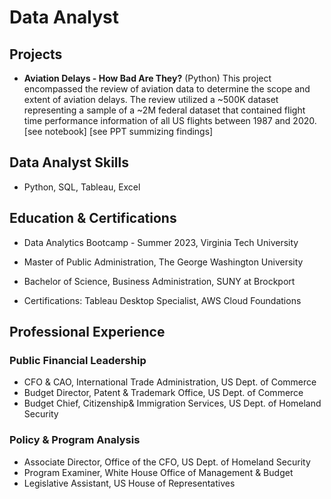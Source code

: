 # Data Analyst

## Projects

 * **Aviation Delays - How Bad Are They?** (Python)
   This project encompassed the review of aviation data to determine the scope
   and extent of aviation delays. The review utilized a ~500K dataset
   representing a sample of a ~2M federal dataset that contained flight
   time performance information of all US flights between 1987 and 2020.
   [see notebook]
   [see PPT summizing findings]
 
## Data Analyst Skills
* Python, SQL, Tableau, Excel

## Education & Certifications
* Data Analytics Bootcamp - Summer 2023, Virginia Tech University
* Master of Public Administration, The George Washington University
* Bachelor of Science, Business Administration, SUNY at Brockport

* Certifications: Tableau Desktop Specialist, AWS Cloud Foundations

## Professional Experience
### Public Financial Leadership
* CFO & CAO, International Trade Administration, US Dept. of Commerce
* Budget Director, Patent & Trademark Office, US Dept. of Commerce
* Budget Chief, Citizenship& Immigration Services, US Dept. of Homeland Security

### Policy & Program Analysis
* Associate Director, Office of the CFO, US Dept. of Homeland Security
* Program Examiner, White House Office of Management & Budget
* Legislative Assistant, US House of Representatives
